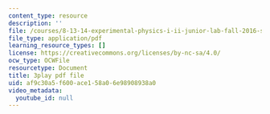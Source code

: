 ```yaml
---
content_type: resource
description: ''
file: /courses/8-13-14-experimental-physics-i-ii-junior-lab-fall-2016-spring-2017/af9c30a5f600ace158a06e98908938a0_w_Ufl9paaBc.pdf
file_type: application/pdf
learning_resource_types: []
license: https://creativecommons.org/licenses/by-nc-sa/4.0/
ocw_type: OCWFile
resourcetype: Document
title: 3play pdf file
uid: af9c30a5-f600-ace1-58a0-6e98908938a0
video_metadata:
  youtube_id: null
---
```

